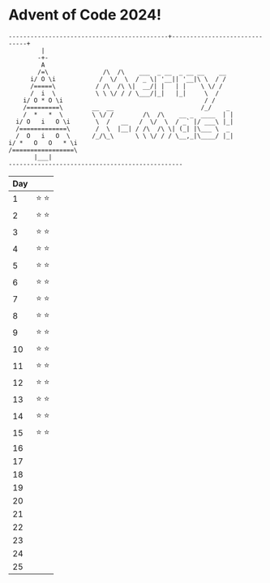 # Advent of Code 2024!

```
--------------------------------------------+------------------------------+
         |
        -+-
         A
        /=\               /\  /\    ___  _ __  _ __ __    __
      i/ O \i            /  \/  \  / _ \| '__|| '__|\ \  / /
      /=====\           / /\  /\ \|  __/| |   | |    \ \/ /
      /  i  \           \ \ \/ / / \___/|_|   |_|     \  /
    i/ O * O \i                                       / /
    /=========\        __  __                        /_/    _
    /  *   *  \        \ \/ /        /\  /\    __ _  ____  | |
  i/ O   i   O \i       \  /   __   /  \/  \  / _` |/ ___\ |_|
  /=============\       /  \  |__| / /\  /\ \| (_| |\___ \  _
  /  O   i   O  \      /_/\_\      \ \ \/ / / \__,_|\____/ |_|
i/ *   O   O   * \i
/=================\
       |___|
------------------------------------------------
```
| Day |  |
| ----------- | ----------- |
| 1 |  ⭐️ ⭐️  |
| 2 |  ⭐️ ⭐️  |
| 3 |  ⭐️ ⭐️  |
| 4 |  ⭐️ ⭐️  |
| 5 |  ⭐️ ⭐️  |
| 6 |  ⭐️ ⭐️  |
| 7 |  ⭐️ ⭐️  |
| 8 |  ⭐️ ⭐️  |
| 9 |  ⭐️ ⭐️  |
| 10 |  ⭐️ ⭐️  |
| 11 |  ⭐️ ⭐️  |
| 12 |  ⭐️ ⭐️  |
| 13 |  ⭐️ ⭐️  |
| 14 |  ⭐️ ⭐️  |
| 15 |  ⭐️ ⭐️  |
| 16 |   |
| 17 |   |
| 18 |   |
| 19 |   |
| 20 |   |
| 21 |   |
| 22 |   |
| 23 |   |
| 24 |   |
| 25 |   |
